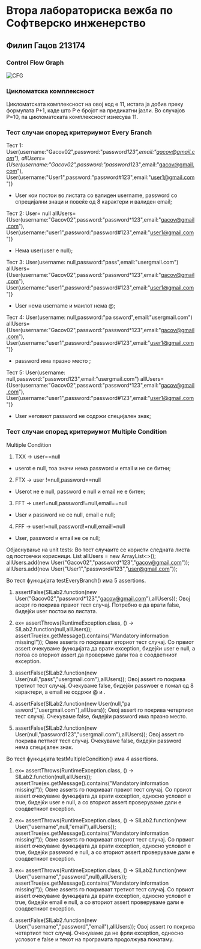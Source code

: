 # Втора лабораториска вежба по Софтверско инженерство
## Филип Гацов 213174
### Control Flow Graph
![CFG](https://github.com/Mastilo03/SI_2023_lab2_213174/assets/94940105/38070f73-5b98-47c4-af20-f64bd7c87833)
### Цикломатска комплексност
Цикломатската комплексност на овој код е 11, истата ја добив преку формулата P+1, каде што P е бројот на предикатни јазли. Во случајoв P=10, па цикломатската комплексност изнесува 11.
### Тест случаи според критериумот Every Бranch
Тест 1: 
User(username:"Gacov02",password:"password*123",email:"gacov@gmail.com"),
allUsers={User(username:"Gacov02",password:"password*123",email:"gacov@gmail.com"),
User(username:"User1",password:"password#123",email:"user1@gmail.com")}
- User кои постои во листата со валиден username, password со спрецијални знаци и повеќе од 8 карактери и валиден email;

Тест 2: 
User= null
allUsers={User(username:"Gacov02",password:"password*123",email:"gacov@gmail.com"),
User(username:"user1",password:"password#123",email:"user1@gmail.com")}
- Нема user(user е null);

Тест 3: 
User(username: null,password:"pass",email:"usergmail.com")
allUsers={User(username:"Gacov02",password:"password*123",email:"gacov@gmail.com"),
User(username:"user1",password:"password#123",email:"user1@gmail.com")}
- User нема username и маилот нема @;

Тест 4: 
User(username: null,password:"pa ssword",email:"usergmail.com")
allUsers={User(username:"Gacov02",password:"password*123",email:"gacov@gmail.com"),
User(username:"user1",password:"password#123",email:"user1@gmail.com")}
- password има празно место ;

Тест 5: 
User(username: null,password:"password123",email:"usergmail.com")
allUsers={User(username:"Gacov02",password:"password*123",email:"gacov@gmail.com"),
User(username:"user1",password:"password#123",email:"user1@gmail.com")}
- User неговиот pаssword не содржи специјален знак; 

### Тест случаи според критериумот Multiple Condition
Multiple Condition
1. TXX -> user==null
- userot e null, тоа значи нема password и email и не се битни;
2. FTX -> user !=null,password==null
- Userot не е null, password е null и email  не е битен;
3. FFT -> user!=null,password!=null,email==null
- User и password не се  null, email e null;
4. FFF -> user!=null,password!=null,email!=null
- User, password и email не се null;

Објаснување на unit tests:
Во тест случаите се користи следната листа од постоечки корисници.
 List<User> allUsers = new ArrayList<>();
        allUsers.add(new User("Gacov02","password*123","gacov@gmail.com"));
        allUsers.add(new User("User1","password#123","user@gmail.com"));

Во тест функцијата testEveryBranch() има 5 assertions.

1. assertFalse(SILab2.function(new User("Gacov02","password*123","gacov@gmail.com"),allUsers));
Овој асерт го покрива првиот тест случај. Потребно е да врати false, бидејќи user постои во листата.

2.  ex= assertThrows(RuntimeException.class, () -> SILab2.function(null,allUsers));
        assertTrue(ex.getMessage().contains("Mandatory information missing!"));
Овие asserts го покриваат вториот тест случај. Со првиот assert очекуваме функцијата да врати exception, бидејќи user е null, а потоа со вториот assert да провериме дали тоа е соодветниот exception.

3.  assertFalse(SILab2.function(new User(null,"pass","usergmail.com"),allUsers));
Овој assert го покрива третиот тест случај. Очекуваме false, бидејќи passwoer е помал од 8 карактери, а email не содржи @ и .

4. assertFalse(SILab2.function(new User(null,"pa ssword","usergmail.com"),allUsers));
Овој assert го покрива четвртиот тест случај. Очекуваме false, бидејќи password има празно место.

5. assertFalse(SILab2.function(new User(null,"password123","usergmail.com"),allUsers));
Овој assert го покрива петтиот тест случај. Очекуваме false, бидејќи password нема специјален знак.

Во тест функцијата testMultipleCondition() има 4 assertions.

1.  ex= assertThrows(RuntimeException.class, () -> SILab2.function(null,allUsers));
        assertTrue(ex.getMessage().contains("Mandatory information missing!"));
Овие asserts го покриваат првиот тест случај. Со првиот assert очекуваме функцијата да врати exception, односно условот е true, бидејќи user е null, а со вториот assert проверуваме дали е соодветниот exception.

2.   ex= assertThrows(RuntimeException.class, () -> SILab2.function(new User("username",null,"email"),allUsers));
        assertTrue(ex.getMessage().contains("Mandatory information missing!"));
Овие asserts го покриваат вториот тест случај. Со првиот assert очекуваме функцијата да врати exception, односно условот е true, бидејќи password е null, а со вториот assert проверуваме дали е соодветниот exception.

3.  ex= assertThrows(RuntimeException.class, () -> SILab2.function(new User("username","password",null),allUsers));
        assertTrue(ex.getMessage().contains("Mandatory information missing!"));
Овие asserts го покриваат третиот тест случај. Со првиот assert очекуваме функцијата да врати exception, односно условот е true, бидејќи email е null, а со вториот assert проверуваме дали е соодветниот exception.

4.  assertFalse(SILab2.function(new User("username","password","email"),allUsers));
Овој assert го покрива четвртиот тест случај. Очекуваме да не фрли exception, односно условот е false и текот на програмата продолжува понатаму.




